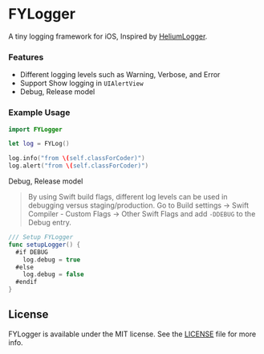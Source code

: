 # FYLogger
A tiny logging framework for iOS, Inspired by [HeliumLogger](https://github.com/IBM-Swift/HeliumLogger).

### Features

- Different logging levels such as Warning, Verbose, and Error
- Support Show logging in `UIAlertView`
- Debug, Release model

### Example Usage

```swift
import FYLogger

let log = FYLog()

log.info("from \(self.classForCoder)")
log.alert("from \(self.classForCoder)")
```

Debug, Release model
> By using Swift build flags, different log levels can be used in debugging versus staging/production.
> Go to Build settings -> Swift Compiler - Custom Flags -> Other Swift Flags and add `-DDEBUG` to the Debug entry.

```swift
/// Setup FYLogger
func setupLogger() {
  #if DEBUG
    log.debug = true
  #else
    log.debug = false
  #endif
}
```

## License

FYLogger is available under the MIT license. See the [LICENSE](https://github.com/syxc/FYLogger/blob/master/LICENSE) file for more info.






